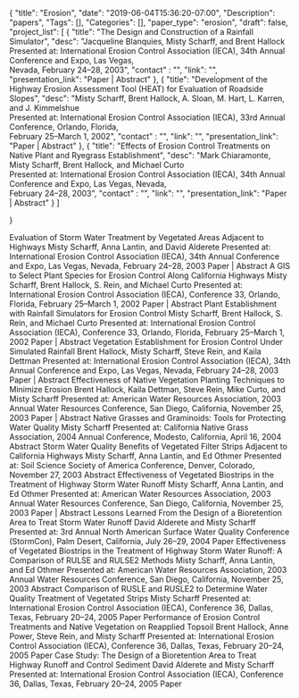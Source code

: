 {
	"title": "Erosion",
	"date": "2019-06-04T15:36:20-07:00",
	"Description": "papers",
	"Tags": [],
	"Categories": [],
	"paper_type": "erosion",
	"draft": false,
	"project_list": [
	{
		"title": "The Design and Construction of a Rainfall Simulator",
		"desc": "Jacqueline Blanquies, Misty Scharff, and Brent Hallock <br> Presented at: International Erosion Control Association (IECA), 34th Annual Conference and Expo, Las Vegas, <br> Nevada, February 24–28, 2003",
		"contact" : "",
		"link": "",
		"presentation_link": "Paper | Abstract"
	},
	{
		"title": "Development of the Highway Erosion Assessment Tool (HEAT) for Evaluation of Roadside Slopes",
		"desc": "Misty Scharff, Brent Hallock, A. Sloan, M. Hart, L. Karren, and J. Kimmelshue<br> Presented at: International Erosion Control Association (IECA), 33rd Annual Conference, Orlando, Florida, <br> February 25–March 1, 2002",
		"contact" : "",
		"link": "",
		"presentation_link": "Paper | Abstract"	
	},
	{
		"title": "Effects of Erosion Control Treatments on Native Plant and Ryegrass Establishment",
		"desc": "Mark Chiaramonte, Misty Scharff, Brent Hallock, and Michael Curto <br> Presented at: International Erosion Control Association (IECA), 34th Annual Conference and Expo, Las Vegas, Nevada, <br> February 24–28, 2003",
		"contact" : "",
		"link": "",
		"presentation_link": "Paper | Abstract"	
	}
	]

}



Evaluation of Storm Water Treatment by Vegetated Areas Adjacent to Highways
Misty Scharff, Anna Lantin, and David Alderete
Presented at: International Erosion Control Association (IECA), 34th Annual Conference and Expo, Las Vegas, Nevada, February 24–28, 2003
Paper | Abstract
A GIS to Select Plant Species for Erosion Control Along California Highways
Misty Scharff, Brent Hallock, S. Rein, and Michael Curto
Presented at: International Erosion Control Association (IECA), Conference 33, Orlando, Florida, February 25–March 1, 2002
Paper | Abstract
Plant Establishment with Rainfall Simulators for Erosion Control
Misty Scharff, Brent Hallock, S. Rein, and Michael Curto
Presented at: International Erosion Control Association (IECA), Conference 33, Orlando, Florida, February 25–March 1, 2002
Paper | Abstract
Vegetation Establishment for Erosion Control Under Simulated Rainfall
Brent Hallock, Misty Scharff, Steve Rein, and Kaila Dettman
Presented at: International Erosion Control Association (IECA), 34th Annual Conference and Expo, Las Vegas, Nevada, February 24–28, 2003
Paper | Abstract
Effectiveness of Native Vegetation Planting Techniques to Minimize Erosion
Brent Hallock, Kaila Dettman, Steve Rein, Mike Curto, and Misty Scharff
Presented at: American Water Resources Association, 2003 Annual Water Resources Conference, San Diego, California, November 25, 2003
Paper | Abstract
Native Grasses and Graminoids: Tools for Protecting Water Quality
Misty Scharff
Presented at: California Native Grass Association, 2004 Annual Conference, Modesto, California, April 16, 2004
Abstract
Storm Water Quality Benefits of Vegetated Filter Strips Adjacent to California Highways
Misty Scharff, Anna Lantin, and Ed Othmer
Presented at: Soil Science Society of America Conference, Denver, Colorado,
November 27, 2003
Abstract
Effectiveness of Vegetated Biostrips in the Treatment of Highway Storm Water Runoff
Misty Scharff, Anna Lantin, and Ed Othmer
Presented at: American Water Resources Association, 2003 Annual Water Resources Conference, San Diego, California, November 25, 2003
Paper | Abstract
Lessons Learned From the Design of a Bioretention Area to Treat Storm Water Runoff
David Alderete and Misty Scharff
Presented at: 3rd Annual North American Surface Water Quality Conference (StormCon), Palm Desert, California, July 26–29, 2004
Paper
Effectiveness of Vegetated Biostrips in the Treatment of Highway Storm Water Runoff: A Comparison of RULSE and RULSE2 Methods
Misty Scharff, Anna Lantin, and Ed Othmer
Presented at: American Water Resources Association, 2003 Annual Water Resources Conference, San Diego, California, November 25, 2003
Abstract
Comparison of RUSLE and RUSLE2 to Determine Water Quality Treatment of Vegetated Strips
Misty Scharff
Presented at: International Erosion Control Association (IECA), Conference 36, Dallas, Texas, February 20–24, 2005
Paper
Performance of Erosion Control Treatments and Native Vegetation on Reapplied Topsoil
Brent Hallock, Anne Power, Steve Rein, and Misty Scharff
Presented at: International Erosion Control Association (IECA), Conference 36, Dallas, Texas, February 20–24, 2005
Paper
Case Study: The Design of a Bioretention Area to Treat Highway Runoff and Control Sediment
David Alderete and Misty Scharff
Presented at: International Erosion Control Association (IECA), Conference 36, Dallas, Texas, February 20–24, 2005
Paper